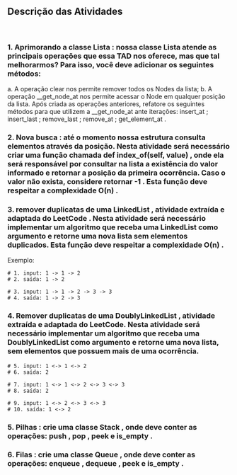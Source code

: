 ## Descrição das Atividades
<br>

### 1. Aprimorando a classe Lista : nossa classe Lista atende as principais operações que essa TAD nos oferece, mas que tal melhorarmos? Para isso, você deve adicionar os seguintes métodos:
a. A operação clear nos permite remover todos os Nodes da lista;
b. A operação __get_node_at nos permite acessar o Node em qualquer posição da lista.
Após criada as operações anteriores, refatore os seguintes métodos para que utilizem a __get_node_at ante iterações:
insert_at ;
insert_last ;
remove_last ;
remove_at ;
get_element_at .
### 2. Nova busca : até o momento nossa estrutura consulta elementos através da posição. Nesta atividade será necessário criar uma função chamada def index_of(self, value) , onde ela será responsável por consultar na lista a existência do valor informado e retornar a posição da primeira ocorrência. Caso o valor não exista, considere retornar -1 . Esta função deve respeitar a complexidade O(n) .
### 3. remover duplicatas de uma LinkedList , atividade extraída e adaptada do LeetCode . Nesta atividade será necessário implementar um algoritmo que receba uma LinkedList como argumento e retorne uma nova lista sem elementos duplicados. Esta função deve respeitar a complexidade O(n) .
Exemplo:
~~~
# 1. input: 1 -> 1 -> 2
# 2. saída: 1 -> 2

# 3. input: 1 -> 1 -> 2 -> 3 -> 3
# 4. saída: 1 -> 2 -> 3
~~~
### 4. Remover duplicatas de uma DoublyLinkedList , atividade extraída e adaptada do LeetCode. Nesta atividade será necessário implementar um algoritmo que receba uma DoublyLinkedList como argumento e retorne uma nova lista, sem elementos que possuem mais de uma ocorrência.
~~~
# 5. input: 1 <-> 1 <-> 2
# 6. saída: 2

# 7. input: 1 <-> 1 <-> 2 <-> 3 <-> 3
# 8. saída: 2

# 9. input: 1 <-> 2 <-> 3 <-> 3
# 10. saída: 1 <-> 2
~~~

### 5. Pilhas : crie uma classe Stack , onde deve conter as operações: push , pop , peek e is_empty .
### 6. Filas : crie uma classe Queue , onde deve conter as operações: enqueue , dequeue , peek e is_empty .
